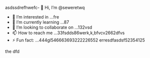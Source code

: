 asdssdrefhwefc- 👋 Hi, I’m @seweretwq
- 👀 I’m interested in ...fre
- 🌱 I’m currently learning ...87
- 💞️ I’m looking to collaborate on ...132vsd
- 📫 How to reach me ...33fsdds86werk,k,bfvcv2662dfvs
- ⚡ Fun fact: ...444gl546663693222226552
erresdfasdsf52354125
<!---hjl454545tweewte596
seweretwq/seweretwq is a ✨ special ✨ repositorrhy because its64 `README.md5354` (this file) appears on your 6363GitHub profi12112dfdf3le.455
You can click the Preview link to take a look at your changes.gghgh56888*8888few
--->
the
dfd
